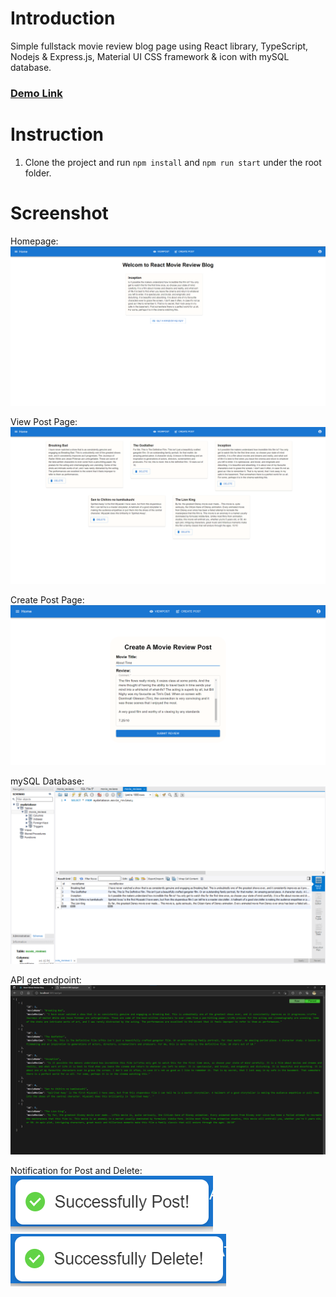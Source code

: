 # Introduction

Simple fullstack movie review blog page using React library, TypeScript, Nodejs & Express.js, Material UI CSS framework & icon with mySQL database.

### [Demo Link](http://kwanwchan9.github.io/react-node-typescript-mysql-crud-movie-review-blog)

# Instruction

1. Clone the project and run `npm install` and `npm run start` under the root folder.

# Screenshot

Homepage:
![Demo_Img_1](/image/Screenshot_homepage.png)

View Post Page:
![Demo_Img_2](/image/Screenshot_viewpostpage.png)

Create Post Page:
![Demo_Img_3](/image/Screenshot_addanewpost.png)

mySQL Database:
![Demo_Img_4](/image/Screenshot_mysql_database.png)

API get endpoint:
![Demo_Img_5](/image/Screenshot_api_get.png)

Notification for Post and Delete:
![Demo_Img_6](/image/Screenshot_successfully_post.png)
![Demo_Img_7](/image/Screenshot_successfully_delete.png)

